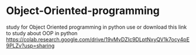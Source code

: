 # Object-Oriented-programming
study for Object Oriented programming in python 
use or download this link to study about OOP in python https://colab.research.google.com/drive/19vMvDZIc9DLptNxyQV1k7ocy4pE9PLZv?usp=sharing
